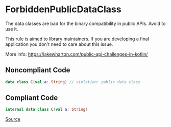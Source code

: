 # ForbiddenPublicDataClass

The data classes are bad for the binary compatibility in public APIs. Avoid to use it.

This rule is aimed to library maintainers. If you are developing a final application you don't need to care about
this issue.

More info: https://jakewharton.com/public-api-challenges-in-kotlin/

## Noncompliant Code

```kotlin
data class C(val a: String) // violation: public data class
```
## Compliant Code

```kotlin
internal data class C(val a: String)
```

[Source](https://arturbosch.github.io/detekt/style.html#forbiddenpublicdataclass)
